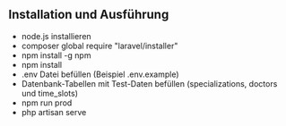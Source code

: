 ## Installation und Ausführung
- node.js installieren
- composer global require "laravel/installer"
- npm install -g npm
- npm install
- .env Datei befüllen (Beispiel .env.example)
- Datenbank-Tabellen mit Test-Daten befüllen (specializations, doctors und time_slots)
- npm run prod
- php artisan serve
